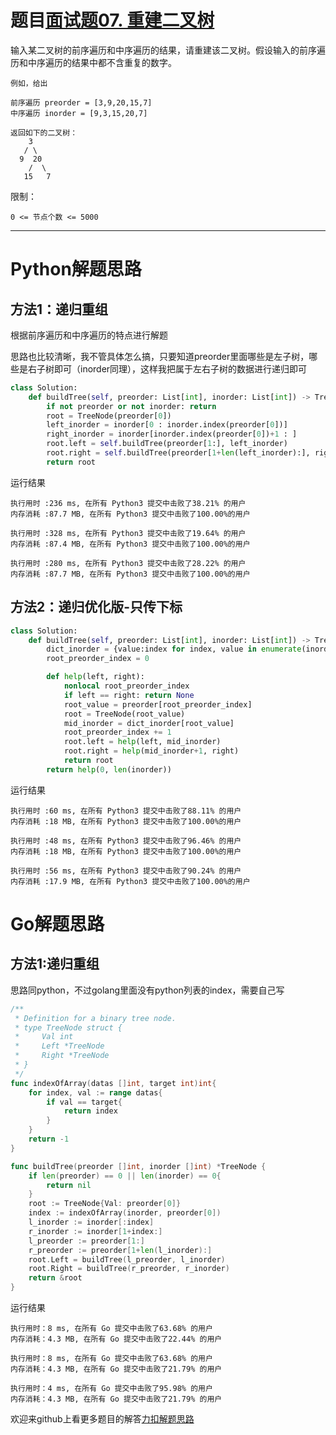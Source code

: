# 题目[面试题07. 重建二叉树](https://leetcode-cn.com/problems/zhong-jian-er-cha-shu-lcof/)

输入某二叉树的前序遍历和中序遍历的结果，请重建该二叉树。假设输入的前序遍历和中序遍历的结果中都不含重复的数字。

```
例如，给出

前序遍历 preorder = [3,9,20,15,7]
中序遍历 inorder = [9,3,15,20,7]

返回如下的二叉树：
    3
   / \
  9  20
    /  \
   15   7
```



限制：

```
0 <= 节点个数 <= 5000
```



*****

# Python解题思路

## 方法1：递归重组

根据前序遍历和中序遍历的特点进行解题

思路也比较清晰，我不管具体怎么搞，只要知道preorder里面哪些是左子树，哪些是右子树即可（inorder同理），这样我把属于左右子树的数据进行递归即可

```python
class Solution:
    def buildTree(self, preorder: List[int], inorder: List[int]) -> TreeNode:
        if not preorder or not inorder: return
        root = TreeNode(preorder[0])
        left_inorder = inorder[0 : inorder.index(preorder[0])]
        right_inorder = inorder[inorder.index(preorder[0])+1 : ]
        root.left = self.buildTree(preorder[1:], left_inorder)
        root.right = self.buildTree(preorder[1+len(left_inorder):], right_inorder)
        return root
```

运行结果

```
执行用时 :236 ms, 在所有 Python3 提交中击败了38.21% 的用户
内存消耗 :87.7 MB, 在所有 Python3 提交中击败了100.00%的用户

执行用时 :328 ms, 在所有 Python3 提交中击败了19.64% 的用户
内存消耗 :87.4 MB, 在所有 Python3 提交中击败了100.00%的用户

执行用时 :280 ms, 在所有 Python3 提交中击败了28.22% 的用户
内存消耗 :87.7 MB, 在所有 Python3 提交中击败了100.00%的用户
```

## 方法2：递归优化版-只传下标

```python
class Solution:
    def buildTree(self, preorder: List[int], inorder: List[int]) -> TreeNode:
        dict_inorder = {value:index for index, value in enumerate(inorder)}
        root_preorder_index = 0

        def help(left, right):
            nonlocal root_preorder_index
            if left == right: return None
            root_value = preorder[root_preorder_index]
            root = TreeNode(root_value)
            mid_inorder = dict_inorder[root_value]
            root_preorder_index += 1
            root.left = help(left, mid_inorder)
            root.right = help(mid_inorder+1, right)
            return root
        return help(0, len(inorder))
```

运行结果

```
执行用时 :60 ms, 在所有 Python3 提交中击败了88.11% 的用户
内存消耗 :18 MB, 在所有 Python3 提交中击败了100.00%的用户

执行用时 :48 ms, 在所有 Python3 提交中击败了96.46% 的用户
内存消耗 :18 MB, 在所有 Python3 提交中击败了100.00%的用户

执行用时 :56 ms, 在所有 Python3 提交中击败了90.24% 的用户
内存消耗 :17.9 MB, 在所有 Python3 提交中击败了100.00%的用户
```

# Go解题思路

## 方法1:递归重组

思路同python，不过golang里面没有python列表的index，需要自己写

```go
/**
 * Definition for a binary tree node.
 * type TreeNode struct {
 *     Val int
 *     Left *TreeNode
 *     Right *TreeNode
 * }
 */
func indexOfArray(datas []int, target int)int{
    for index, val := range datas{
        if val == target{
            return index
        }
    }
    return -1
}

func buildTree(preorder []int, inorder []int) *TreeNode {
    if len(preorder) == 0 || len(inorder) == 0{
        return nil
    }
    root := TreeNode{Val: preorder[0]}
    index := indexOfArray(inorder, preorder[0])
    l_inorder := inorder[:index]
    r_inorder := inorder[1+index:]
    l_preorder := preorder[1:]
    r_preorder := preorder[1+len(l_inorder):]
    root.Left = buildTree(l_preorder, l_inorder)
    root.Right = buildTree(r_preorder, r_inorder)
    return &root
}
```

运行结果

```
执行用时：8 ms, 在所有 Go 提交中击败了63.68% 的用户
内存消耗：4.3 MB, 在所有 Go 提交中击败了22.44% 的用户

执行用时：8 ms, 在所有 Go 提交中击败了63.68% 的用户
内存消耗：4.3 MB, 在所有 Go 提交中击败了21.79% 的用户

执行用时：4 ms, 在所有 Go 提交中击败了95.98% 的用户
内存消耗：4.3 MB, 在所有 Go 提交中击败了21.79% 的用户
```



欢迎来github上看更多题目的解答[力扣解题思路](https://github.com/WRAllen/LeetCode)

  